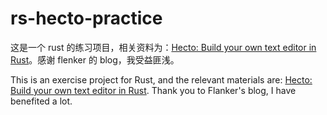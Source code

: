 # rs-hecto-practice

这是一个 rust 的练习项目，相关资料为：[Hecto: Build your own text editor in Rust](https://www.flenker.blog/hecto/)。感谢 flenker 的 blog，我受益匪浅。

This is an exercise project for Rust, and the relevant materials are: [Hecto: Build your own text editor in Rust](https://www.flenker.blog/hecto/). Thank you to Flanker's blog, I have benefited a lot.
